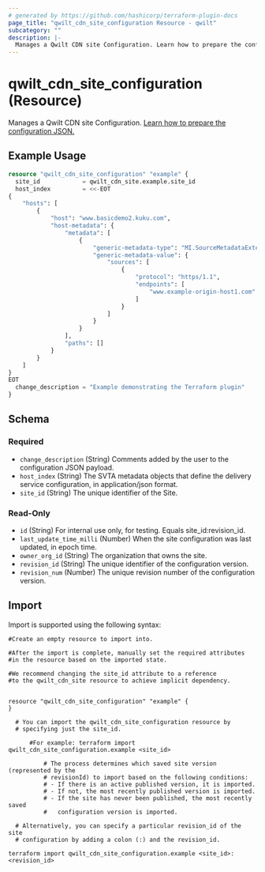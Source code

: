 ```yaml
---
# generated by https://github.com/hashicorp/terraform-plugin-docs
page_title: "qwilt_cdn_site_configuration Resource - qwilt"
subcategory: ""
description: |-
  Manages a Qwilt CDN site Configuration. Learn how to prepare the configuration JSON. https://api-docs.qwilt.cqloud.com/docs/CDN%20APIs/Sites%20API/prepare-the-configuration
---
```


# qwilt_cdn_site_configuration (Resource)

Manages a Qwilt CDN site Configuration. [Learn how to prepare the configuration JSON.](https://api-docs.qwilt.cqloud.com/docs/CDN%20APIs/Sites%20API/prepare-the-configuration)

## Example Usage

```terraform
resource "qwilt_cdn_site_configuration" "example" {
  site_id            = qwilt_cdn_site.example.site_id
  host_index         = <<-EOT
{
	"hosts": [
		{
			"host": "www.basicdemo2.kuku.com",
			"host-metadata": {
				"metadata": [
					{
						"generic-metadata-type": "MI.SourceMetadataExtended",
						"generic-metadata-value": {
							"sources": [
								{
									"protocol": "https/1.1",
									"endpoints": [
										"www.example-origin-host1.com"
									]
								}
							]
						}
					}
				],
				"paths": []
			}
		}
	]
}
EOT
  change_description = "Example demonstrating the Terraform plugin"
}
```

<!-- schema generated by tfplugindocs -->
## Schema

### Required

- `change_description` (String) Comments added by the user to the configuration JSON payload.
- `host_index` (String) The SVTA metadata objects that define the delivery service configuration, in application/json format.
- `site_id` (String) The unique identifier of the Site.

### Read-Only

- `id` (String) For internal use only, for testing. Equals site_id:revision_id.
- `last_update_time_milli` (Number) When the site configuration was last updated, in epoch time.
- `owner_org_id` (String) The organization that owns the site.
- `revision_id` (String) The unique identifier of the configuration version.
- `revision_num` (Number) The unique revision number of the configuration version.

## Import

Import is supported using the following syntax:

```shell
#Create an empty resource to import into.

#After the import is complete, manually set the required attributes 
#in the resource based on the imported state.

#We recommend changing the site_id attribute to a reference 
#to the qwilt_cdn_site resource to achieve implicit dependency.


resource "qwilt_cdn_site_configuration" "example" {
}

  # You can import the qwilt_cdn_site_configuration resource by 
  # specifying just the site_id. 

      #For example: terraform import qwilt_cdn_site_configuration.example <site_id>
    
          # The process determines which saved site version (represented by the 
          # revisionId) to import based on the following conditions: 
          # - If there is an active published version, it is imported.
          # - If not, the most recently published version is imported. 
          # - If the site has never been published, the most recently saved 
          #   configuration version is imported.

  # Alternatively, you can specify a particular revision_id of the site 
  # configuration by adding a colon (:) and the revision_id.

terraform import qwilt_cdn_site_configuration.example <site_id>:<revision_id>
```
